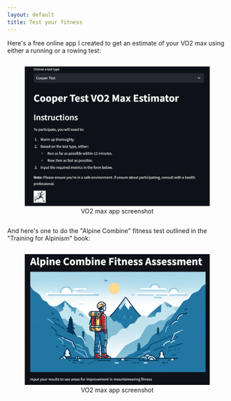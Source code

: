 ```yaml
---
layout: default
title: Test your fitness
---
```


Here's a free online app I created to get an estimate of your VO2 max using either a running or a rowing test:
<div style="display: flex; justify-content: space-around;">
    <figure>
        <a href="https://vo2max.streamlit.app/" target="_blank">
            <img src="/images/VO2max_App_Screenshot.png" alt="VO2max App" style="width: 100%; height: auto;">
        </a>
        <figcaption style="text-align: center;">VO2 max app screenshot</figcaption>
    </figure>
</div>

And here's one to do the "Alpine Combine" fitness test outlined in the "Training for Alpinism" book:
<div style="display: flex; justify-content: space-around;">
    <figure>
        <a href="https://alpinecombine.streamlit.app/" target="_blank">
            <img src="/images/Alpine_App_Screenshot.png" alt="Alpine Combine App" style="width: 100%; height: auto;">
        </a>
        <figcaption style="text-align: center;">VO2 max app screenshot</figcaption>
    </figure>
</div>

